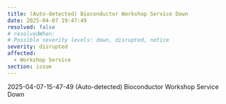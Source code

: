 ```yaml
---
title: (Auto-detected) Bioconductor Workshop Service Down
date: 2025-04-07 19:47:49
resolved: false
# resolvedWhen: 
# Possible severity levels: down, disrupted, notice
severity: disrupted
affected:
  - Workshop Service
section: issue
---
```


2025-04-07-15-47-49 (Auto-detected) Bioconductor Workshop Service Down

